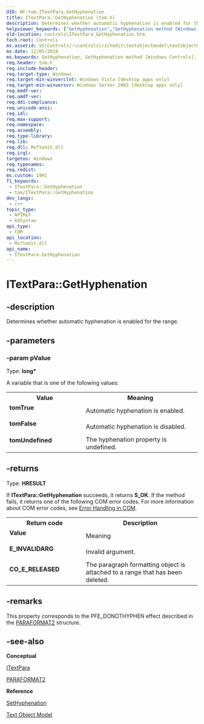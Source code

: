 ```yaml
---
UID: NF:tom.ITextPara.GetHyphenation
title: ITextPara::GetHyphenation (tom.h)
description: Determines whether automatic hyphenation is enabled for the range.
helpviewer_keywords: ["GetHyphenation","GetHyphenation method [Windows Controls]","GetHyphenation method [Windows Controls]","ITextPara interface","ITextPara interface [Windows Controls]","GetHyphenation method","ITextPara.GetHyphenation","ITextPara::GetHyphenation","_win32_ITextPara_GetHyphenation","_win32_ITextPara_GetHyphenation_cpp","controls.ITextPara_GetHyphenation","controls._win32_ITextPara_GetHyphenation","tom/ITextPara::GetHyphenation","tomFalse","tomTrue","tomUndefined"]
old-location: controls\ITextPara_GetHyphenation.htm
tech.root: Controls
ms.assetid: VS|Controls|~\controls\richedit\textobjectmodel\textobjectmodelreference\textobjectmodelinterfaces\gethyphenation.htm
ms.date: 12/05/2018
ms.keywords: GetHyphenation, GetHyphenation method [Windows Controls], GetHyphenation method [Windows Controls],ITextPara interface, ITextPara interface [Windows Controls],GetHyphenation method, ITextPara.GetHyphenation, ITextPara::GetHyphenation, _win32_ITextPara_GetHyphenation, _win32_ITextPara_GetHyphenation_cpp, controls.ITextPara_GetHyphenation, controls._win32_ITextPara_GetHyphenation, tom/ITextPara::GetHyphenation, tomFalse, tomTrue, tomUndefined
req.header: tom.h
req.include-header: 
req.target-type: Windows
req.target-min-winverclnt: Windows Vista [desktop apps only]
req.target-min-winversvr: Windows Server 2003 [desktop apps only]
req.kmdf-ver: 
req.umdf-ver: 
req.ddi-compliance: 
req.unicode-ansi: 
req.idl: 
req.max-support: 
req.namespace: 
req.assembly: 
req.type-library: 
req.lib: 
req.dll: Msftedit.dll
req.irql: 
targetos: Windows
req.typenames: 
req.redist: 
ms.custom: 19H1
f1_keywords:
 - ITextPara::GetHyphenation
 - tom/ITextPara::GetHyphenation
dev_langs:
 - c++
topic_type:
 - APIRef
 - kbSyntax
api_type:
 - COM
api_location:
 - Msftedit.dll
api_name:
 - ITextPara.GetHyphenation
---
```


# ITextPara::GetHyphenation


## -description

Determines whether automatic hyphenation is enabled for the range.

## -parameters

### -param pValue

Type: <b>long*</b>

A variable that is one of the following values:

<table>
<tr>
<th>Value</th>
<th>Meaning</th>
</tr>
<tr>
<td width="40%"><a id="tomTrue"></a><a id="tomtrue"></a><a id="TOMTRUE"></a><dl>
<dt><b>tomTrue</b></dt>
</dl>
</td>
<td width="60%">
Automatic hyphenation is enabled.

</td>
</tr>
<tr>
<td width="40%"><a id="tomFalse"></a><a id="tomfalse"></a><a id="TOMFALSE"></a><dl>
<dt><b>tomFalse</b></dt>
</dl>
</td>
<td width="60%">
Automatic hyphenation is disabled.

</td>
</tr>
<tr>
<td width="40%"><a id="tomUndefined"></a><a id="tomundefined"></a><a id="TOMUNDEFINED"></a><dl>
<dt><b>tomUndefined</b></dt>
</dl>
</td>
<td width="60%">
The hyphenation property is undefined.

</td>
</tr>
</table>

## -returns

Type: <b>HRESULT</b>

If <b>ITextPara::GetHyphenation</b> succeeds, it returns <b>S_OK</b>. If the method fails, it returns one of the following COM error codes.  For more information about COM error codes, see <a href="https://docs.microsoft.com/windows/desktop/com/error-handling-in-com">Error Handling in COM</a>.

<table>
<tr>
<th>Return code</th>
<th>Description</th>
</tr>
<tr>
<td width="40%">
<dl>
<dt><b>Value</b></dt>
</dl>
</td>
<td width="60%">
Meaning

</td>
</tr>
<tr>
<td width="40%">
<dl>
<dt><b>E_INVALIDARG</b></dt>
</dl>
</td>
<td width="60%">
Invalid argument.

</td>
</tr>
<tr>
<td width="40%">
<dl>
<dt><b>CO_E_RELEASED</b></dt>
</dl>
</td>
<td width="60%">
The paragraph formatting object is attached to a range that has been deleted.

</td>
</tr>
</table>

## -remarks

This property corresponds to the PFE_DONOTHYPHEN effect described in the <a href="https://docs.microsoft.com/windows/desktop/api/richedit/ns-richedit-paraformat2">PARAFORMAT2</a> structure.

## -see-also

<b>Conceptual</b>



<a href="https://docs.microsoft.com/windows/desktop/api/tom/nn-tom-itextpara">ITextPara</a>



<a href="https://docs.microsoft.com/windows/desktop/api/richedit/ns-richedit-paraformat2">PARAFORMAT2</a>



<b>Reference</b>



<a href="https://docs.microsoft.com/windows/desktop/api/tom/nf-tom-itextpara-sethyphenation">SetHyphenation</a>



<a href="https://docs.microsoft.com/windows/desktop/Controls/text-object-model">Text Object Model</a>

